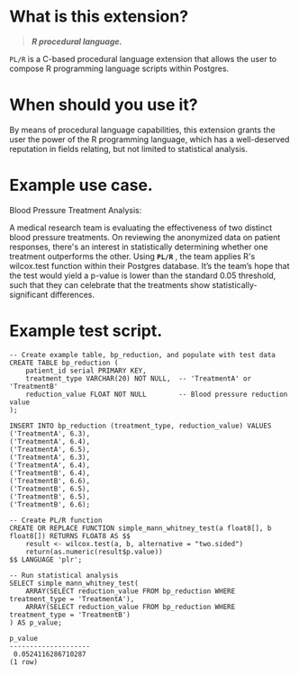 # What is this extension?
>***R procedural language.***

`PL/R` is a C-based procedural language extension that allows the user to compose R programming language scripts within Postgres.

# When should you use it?

By means of procedural language capabilities, this extension grants the user the power of the R programming language, which has a well-deserved reputation in fields relating, but not limited to statistical analysis.

# Example use case.

Blood Pressure Treatment Analysis:

A medical research team is evaluating the effectiveness of two distinct blood pressure treatments. On reviewing the anonymized data on patient responses, there's an interest in statistically determining whether one treatment outperforms the other. Using **`PL/R`** , the team applies R's wilcox.test function within their Postgres database. It’s the team’s hope that the test would yield a p-value is lower than the standard 0.05 threshold, such that they can celebrate that the treatments show statistically-significant differences.

# Example test script.
```
-- Create example table, bp_reduction, and populate with test data
CREATE TABLE bp_reduction (
    patient_id serial PRIMARY KEY,
    treatment_type VARCHAR(20) NOT NULL,  -- 'TreatmentA' or 'TreatmentB'
    reduction_value FLOAT NOT NULL        -- Blood pressure reduction value
);

INSERT INTO bp_reduction (treatment_type, reduction_value) VALUES
('TreatmentA', 6.3),
('TreatmentA', 6.4),
('TreatmentA', 6.5),
('TreatmentA', 6.3),
('TreatmentA', 6.4),
('TreatmentB', 6.4),
('TreatmentB', 6.6),
('TreatmentB', 6.5),
('TreatmentB', 6.5),
('TreatmentB', 6.6);

-- Create PL/R function
CREATE OR REPLACE FUNCTION simple_mann_whitney_test(a float8[], b float8[]) RETURNS FLOAT8 AS $$
    result <- wilcox.test(a, b, alternative = "two.sided")
    return(as.numeric(result$p.value))
$$ LANGUAGE 'plr';

-- Run statistical analysis
SELECT simple_mann_whitney_test(
    ARRAY(SELECT reduction_value FROM bp_reduction WHERE treatment_type = 'TreatmentA'),
    ARRAY(SELECT reduction_value FROM bp_reduction WHERE treatment_type = 'TreatmentB')
) AS p_value;

p_value
--------------------
 0.0524116286710287
(1 row)
```
